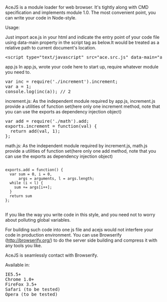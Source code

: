 ﻿AceJS is a module loader for web browser.
It's tightly along with CMD specification and implements module 1.0.
The most convenient point, you can write your code in Node-style.

Usage:

Just import ace.js in your html and indicate the entry point of your
code file using data-main property in the script tag as below.It would 
be treated as a relative path to current document's location.
<pre>
&lt;script type="text/javascript" src="ace.src.js" data-main="app"&lt;&gt;&lt;/script&gt;
</pre>

app.js
In app.js, wrote your code here to start up, require whatever module you
need to.
<pre>
var inc = require('./increment').increment;
var a = 1;
console.log(inc(a)); // 2
</pre>


increment.js:
As the independent module required by app.js, increment.js provide a utilities of
function set(here only one increment method, note that you can use the exports as
dependency injection object)
<pre>
var add = require('./math').add;
exports.increment = function(val) {
  return add(val, 1);
};
</pre>


math.js:
As the independent module required by increment.js, math.js provide a utilities of
function set(here only one add method, note that you can use the exports as 
dependency injection object)
<pre>
<code>
exports.add = function() {
  var sum = 0, i = 0, 
      args = arguments, l = args.length;
  while (i < l) {
    sum += args[i++];
  }
  return sum
};
</code>
</pre>

If you like the way you write code in this style, and you need not
to worry about polluting global variables.


For building such code into one js file and acejs would not interfere
your code in production environment. You can use Browserify (http://browserify.org/)
to do the server side building and compress it with any tools you like.

AceJS is seamlessly contact with Browserify.

Available in:
<pre>
IE5.5+
Chrome 1.0+
FireFox 3.5+
Safari (to be tested)
Opera (to be tested)
</pre>
